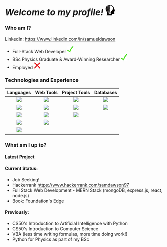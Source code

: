 # *Welcome to my profile!* <img src="https://github.com/Verano-20/Verano-20/blob/master/profile.png" alt="tick icon" width="30px" />

### Who am I?
LinkedIn: https://www.linkedin.com/in/samueldawson

- Full-Stack Web Developer <img src="https://github.com/Verano-20/Verano-20/blob/master/tick.png" alt="tick icon" width="20px" />
- BSc Physics Graduate & Award-Winning Researcher <img src="https://github.com/Verano-20/Verano-20/blob/master/tick.png" alt="tick icon" width="20px" />
- Employed <img src="https://github.com/Verano-20/Verano-20/blob/master/cross.png" alt="cross icon" width="20px" />

### Technologies and Experience
|Languages|Web Tools|Project Tools|Databases|
|:---:|:---:|:---:|:---:|
|<img src="https://img.shields.io/badge/-Python-black?style=flat&logo=python"/>|<img src="https://img.shields.io/badge/-Node.js-black?style=flat&logo=node.js"/>|<img src="https://img.shields.io/badge/-Git-black?style=flat&logo=git"/>|<img src="https://img.shields.io/badge/-MongoDB-black?style=flat&logo=mongodb"/>|
|<img src="https://img.shields.io/badge/-Javascript-black?style=flat&logo=javascript"/>|<img src="https://img.shields.io/badge/-Express-black?style=flat&logo=express"/>|<img src="https://img.shields.io/badge/-Jira-black?style=flat&logo=jira"/>|<img src="https://img.shields.io/badge/-SQLite-black?style=flat&logo=sqlite"/>|
|<img src="https://img.shields.io/badge/-HTML5-black?style=flat&logo=html5"/>|<img src="https://img.shields.io/badge/-jQuery-black?style=flat&logo=jquery"/>|<img src="https://img.shields.io/badge/-Heroku-black?style=flat&logo=heroku"/>||
|<img src="https://img.shields.io/badge/-CSS3-black?style=flat&logo=css3"/>|<img src="https://img.shields.io/badge/-Flask-black?style=flat&logo=flask"/>|||
|<img src="https://img.shields.io/badge/-C-black?style=flat&logo=c"/>||||

### What am I up to?
#### Latest Project


#### Current Status:
- Job Seeking!
- Hackerrank https://www.hackerrank.com/samdawson97
- Full Stack Web Development - MERN Stack (mongoDB, express.js, react, node.js)
- Book: Foundation's Edge

#### Previously:
- CS50's Introduction to Artificial Intelligence with Python
- CS50's Introduction to Computer Science
- VBA (less time writing formulas, more time doing work!)
- Python for Physics as part of my BSc
